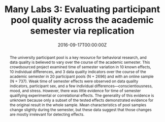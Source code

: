 ---
title: "Many Labs 3: Evaluating participant pool quality across the academic semester via replication"
authors:
- Charles Ebersole
- ...
- admin
- et al.
date: "2016-09-17T00:00:00Z"
doi: "10.1016/j.jesp.2015.10.012"
profile: false

# Schedule page publish date (NOT publication's date).
publishDate: ""

# Publication type.
# Legend: 0 = Uncategorized; 1 = Conference paper; 2 = Journal article;
# 3 = Preprint / Working Paper; 4 = Report; 5 = Book; 6 = Book section;
# 7 = Thesis; 8 = Patent
publication_types: ["2"]

# Publication name and optional abbreviated publication name.
publication: "*journalname*"
publication_short: ""

abstract: The university participant pool is a key resource for behavioral research, and data quality is believed to vary over the course of the academic semester. This crowdsourced project examined time of semester variation in 10 known effects, 10 individual differences, and 3 data quality indicators over the course of the academic semester in 20 participant pools (N = 2696) and with an online sample (N = 737). Weak time of semester effects were observed on data quality indicators, participant sex, and a few individual differences—conscientiousness, mood, and stress. However, there was little evidence for time of semester qualifying experimental or correlational effects. The generality of this evidence is unknown because only a subset of the tested effects demonstrated evidence for the original result in the whole sample. Mean characteristics of pool samples change slightly during the semester, but these data suggest that those changes are mostly irrelevant for detecting effects.



# Summary. An optional shortened abstract.
summary: 

tags:
- 
featured: false

# links:
# - name: ""
#   url: ""
url_pdf: http://osf.io/q4emc/download
url_code: ''
url_dataset: ''
url_poster: ''
url_project: ''
url_slides: ''
url_source: ''
url_video: ''

# Featured image
# To use, add an image named `featured.jpg/png` to your page's folder. 
image:
  caption: 'Image credit: [**Unsplash**](https://unsplash.com/photos/F8sCVSW4t4E)'
  focal_point: ""
  preview_only: false

# Associated Projects (optional).
#   Associate this publication with one or more of your projects.
#   Simply enter your project's folder or file name without extension.
#   E.g. `internal-project` references `content/project/internal-project/index.md`.
#   Otherwise, set `projects: []`.
projects: []

---